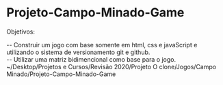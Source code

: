 # Projeto-Campo-Minado-Game

Objetivos: 

-- Construir um jogo com base somente em html, css e javaScript e utilizando o sistema de versionamento git e github.<br>
-- Utilizar uma matriz bidimencional como base para o jogo.
~/Desktop/Projetos e Cursos/Revisão 2020/Projeto O clone/Jogos/Campo Minado/Projeto-Campo-Minado-Game